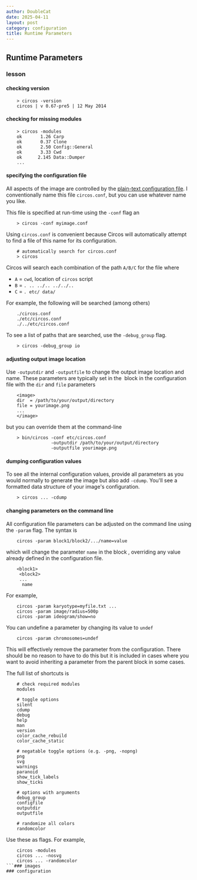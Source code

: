 ```yaml
---
author: DoubleCat
date: 2025-04-11
layout: post
category: configuration
title: Runtime Parameters
---
```


## Runtime Parameters
### lesson
#### checking version
```    
    > circos -version
    circos | v 0.67-pre5 | 12 May 2014
```
#### checking for missing modules
```    
    > circos -modules
    ok       1.26 Carp
    ok       0.37 Clone
    ok       2.50 Config::General
    ok       3.33 Cwd
    ok      2.145 Data::Dumper
    ...
```
#### specifying the configuration file
All aspects of the image are controlled by the [plain-text configuration
file](/documentation/tutorials/configuration/configuration_files). I
conventionally name this file `circos.conf`, but you can use whatever name you
like.

This file is specified at run-time using the `-conf` flag an

```    
    > circos -conf myimage.conf
```
Using `circos.conf` is convenient because Circos will automatically attempt to
find a file of this name for its configuration.

```    
    # automatically search for circos.conf
    > circos
```
Circos will search each combination of the path `A/B/C` for the file where

  * `A` = `cwd`, location of `circos` script 
  * `B` = `. .. ../.. ../../..`
  * `C` = `. etc/ data/`

For example, the following will be searched (among others)

```    
    ./circos.conf
    ./etc/circos.conf
    ./../etc/circos.conf
```
To see a list of paths that are searched, use the `-debug_group` flag.

```    
    > circos -debug_group io
``````
#### adjusting output image location
Use `-outputdir` and `-outputfile` to change the output image location and
name. These parameters are typically set in the <image> block in the
configuration file with the `dir` and `file` parameters

```    
    <image>
    dir  = /path/to/your/output/directory
    file = yourimage.png
    ...
    </image>
```
but you can override them at the command-line

```    
    > bin/circos -conf etc/circos.conf 
                 -outputdir /path/to/your/output/directory 
                 -outputfile yourimage.png
```
#### dumping configuration values
To see all the internal configuration values, provide all parameters as you
would normally to generate the image but also add `-cdump`. You'll see a
formatted data structure of your image's configuration.

```    
    > circos ... -cdump
```
#### changing parameters on the command line
All configuration file parameters can be adjusted on the command line using
the `-param` flag. The syntax is

```    
    circos -param block1/block2/.../name=value
```
which will change the parameter `name` in the block <block1><block2>,
overriding any value already defined in the configuration file.

```    
    <block1>
     <block2>
     ...
      name
```
For example,

```    
    circos -param karyotype=myfile.txt ...
    circos -param image/radius=500p
    circos -param ideogram/show=no
```
You can undefine a parameter by changing its value to `undef`

```    
    circos -param chromosomes=undef
```
This will effectively remove the parameter from the configuration. There
should be no reason to have to do this but it is included in cases where you
want to avoid inheriting a parameter from the parent block in some cases.

The full list of shortcuts is

```    
    # check required modules
    modules
    
    # toggle options
    silent
    cdump
    debug
    help
    man
    version
    color_cache_rebuild
    color_cache_static
    
    # negatable toggle options (e.g. -png, -nopng)
    png
    svg
    warnings
    paranoid
    show_tick_labels
    show_ticks
    
    # options with arguments
    debug_group
    configfile
    outputdir
    outputfile
    
    # randomize all colors
    randomcolor
```
Use these as flags. For example,

```    
    circos -modules
    circos ... -nosvg
    circos ... -randomcolor
```### images
### configuration
